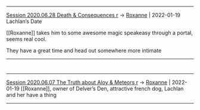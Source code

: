 

#
---

[Session 2020.06.28 Death & Consequences r](TheWik-main/sessions/notes_matteo_brianedit/Session%202020.06.28%20Death%20&%20Consequences%20r.md) -> [Roxanne](Roxanne.md) | 2022-01-19
Lachlan’s Date

[[Roxanne]] takes him to some awesome magic speakeasy through a portal, seems real cool.

They have a great time and head out somewhere more intimate

---


#
---

[Session 2020.06.07 The Truth about Aloy & Meteors r](TheWik-main/sessions/notes_matteo_brianedit/Session%202020.06.07%20The%20Truth%20about%20Aloy%20&%20Meteors%20r.md) -> [Roxanne](Roxanne.md) | 2022-01-19
[[Roxanne]], owner of Delver’s Den, attractive french dog, Lachlan and her have a thing

---
